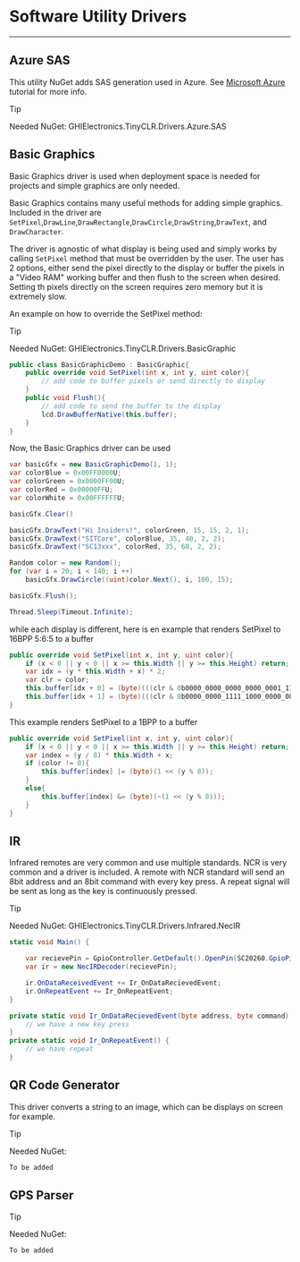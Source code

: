 # Software Utility Drivers
---

## Azure SAS
This utility NuGet adds SAS generation used in Azure. See [Microsoft Azure](../tutorials/azure.md) tutorial for more info.

>[!TIP]
>Needed NuGet: GHIElectronics.TinyCLR.Drivers.Azure.SAS

## Basic Graphics

Basic Graphics driver is used when deployment space is needed for projects and simple graphics are only needed. 

Basic Graphics contains many useful methods for adding simple graphics. Included in the driver are `SetPixel`,`DrawLine`,`DrawRectangle`,`DrawCircle`,`DrawString`,`DrawText`, and `DrawCharacter`.

The driver is agnostic of what display is being used and simply works by calling `SetPixel` method that must be overridden by the user. The user has 2 options, either send the pixel directly to the display or buffer the pixels in a "Video RAM" working buffer and then flush to the screen when desired. Setting th pixels directly on the screen requires zero memory but it is extremely slow.

An example on how to override the SetPixel method:

>[!TIP]
>Needed NuGet: GHIElectronics.TinyCLR.Drivers.BasicGraphic

```cs
public class BasicGraphicDemo : BasicGraphic{
    public override void SetPixel(int x, int y, uint color){
        // add code to buffer pixels or send directly to display
    }
    public void Flush(){
        // add code to send the buffer to the display
        lcd.DrawBufferNative(this.buffer);
    }
}
```

Now, the Basic Graphics driver can be used

```cs
var basicGfx = new BasicGraphicDemo(1, 1);
var colorBlue = 0x00FF0000U;
var colorGreen = 0x0000FF00U;
var colorRed = 0x00000FFU;
var colorWhite = 0x00FFFFFFU;

basicGfx.Clear()

basicGfx.DrawText("Hi Insiders!", colorGreen, 15, 15, 2, 1);
basicGfx.DrawText("SITCore", colorBlue, 35, 40, 2, 2);
basicGfx.DrawText("SC13xxx", colorRed, 35, 60, 2, 2);

Random color = new Random();
for (var i = 20; i < 140; i ++)
    basicGfx.DrawCircle((uint)color.Next(), i, 100, 15);

basicGfx.Flush();

Thread.Sleep(Timeout.Infinite);
```

while each display is different, here is en example that renders SetPixel to 16BPP 5:6:5 to a buffer

```cs
public override void SetPixel(int x, int y, uint color){
    if (x < 0 || y < 0 || x >= this.Width || y >= this.Height) return;
    var idx = (y * this.Width + x) * 2;
    var clr = color;
    this.buffer[idx + 0] = (byte)(((clr & 0b0000_0000_0000_0000_0001_1100_0000_0000) >> 5) | ((clr & 0b0000_0000_0000_0000_0000_0000_1111_1000) >> 3));
    this.buffer[idx + 1] = (byte)(((clr & 0b0000_0000_1111_1000_0000_0000_0000_0000) >> 16) | ((clr & 0b0000_0000_0000_0000_1110_0000_0000_0000) >> 13));
}
```

This example renders SetPixel to a 1BPP to a buffer

```cs
public override void SetPixel(int x, int y, uint color){
    if (x < 0 || y < 0 || x >= this.Width || y >= this.Height) return;
    var index = (y / 8) * this.Width + x;
    if (color != 0){
        this.buffer[index] |= (byte)(1 << (y % 8));
    }
    else{
        this.buffer[index] &= (byte)(~(1 << (y % 8)));
    }
}
```

## IR

Infrared remotes are very common and use multiple standards. NCR is very common and a driver is included. A remote with NCR standard will send an 8bit address and an 8bit command with every key press. A repeat signal will be sent as long as the key is continuously pressed.

>[!TIP]
>Needed NuGet: GHIElectronics.TinyCLR.Drivers.Infrared.NecIR

```cs
static void Main() {

    var recievePin = GpioController.GetDefault().OpenPin(SC20260.GpioPin.PH6);
    var ir = new NecIRDecoder(recievePin);

    ir.OnDataReceivedEvent += Ir_OnDataRecievedEvent;            
    ir.OnRepeatEvent += Ir_OnRepeatEvent;
}

private static void Ir_OnDataRecievedEvent(byte address, byte command) {
    // we have a new key press
}
private static void Ir_OnRepeatEvent() {
    // we have repeat
}


```
## QR Code Generator
This driver converts a string to an image, which can be displays on screen for example.

>[!TIP]
>Needed NuGet:

```cs
To be added
```

## GPS Parser
>[!TIP]
>Needed NuGet:

```cs
To be added
```
